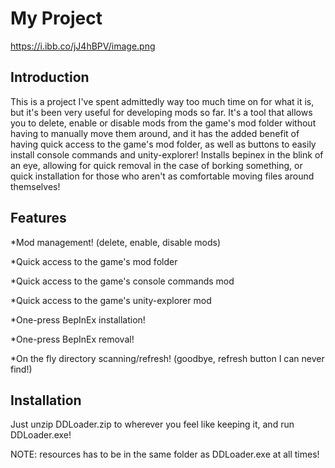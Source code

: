 # My Project

https://i.ibb.co/jJ4hBPV/image.png

## Introduction

This is a project I've spent admittedly way too much time on for what it is, but it's been very useful for developing mods so far.
It's a tool that allows you to delete, enable or disable mods from the game's mod folder without having to manually move them around,
and it has the added benefit of having quick access to the game's mod folder, as well as buttons to easily install console commands and unity-explorer!
Installs bepinex in the blink of an eye, allowing for quick removal in the case of borking something, or quick installation for those who
aren't as comfortable moving files around themselves!

## Features

*Mod management! (delete, enable, disable mods)

*Quick access to the game's mod folder

*Quick access to the game's console commands mod

*Quick access to the game's unity-explorer mod

*One-press BepInEx installation!

*One-press BepInEx removal!

*On the fly directory scanning/refresh! (goodbye, refresh button I can never find!)

## Installation

Just unzip DDLoader.zip to wherever you feel like keeping it, and run DDLoader.exe!

NOTE: resources has to be in the same folder as DDLoader.exe at all times!

